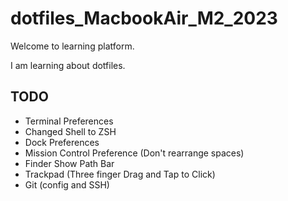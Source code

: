 # dotfiles_MacbookAir_M2_2023
Welcome to learning platform.

I am learning about dotfiles.

## TODO
- Terminal Preferences
- Changed Shell to ZSH
- Dock Preferences
- Mission Control Preference (Don't rearrange spaces)
- Finder Show Path Bar
- Trackpad (Three finger Drag and Tap to Click)
- Git (config and SSH)